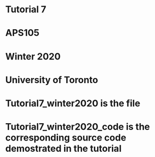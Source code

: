 # Tutorial 7
# APS105 
# Winter 2020
# University of Toronto
# Tutorial7_winter2020 is the file
# Tutorial7_winter2020_code is the corresponding source code demostrated in the tutorial

